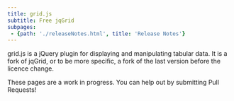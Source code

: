 ```yaml
---
title: grid.js
subtitle: Free jqGrid
subpages:
 - {path: './releaseNotes.html', title: 'Release Notes'}
---
```


grid.js is a jQuery plugin for displaying and manipulating tabular
data. It is a fork of jqGrid, or to be more specific, a fork of the
last version before the licence change.

These pages are a work in progress. You can help out by submitting
Pull Requests!
